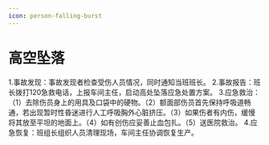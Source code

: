 ```yaml
---
icon: person-falling-burst
---
```


# 高空坠落

1.事故发现：事故发现者检查受伤人员情况，同时通知当班班长。
2.事故报告：班长拨打120急救电话，上报车间主任，启动高处坠落应急处置方案。
3.应急救治：（1）去除伤员身上的用具及口袋中的硬物。（2）额面部伤员首先保持呼吸道畅通，若出现暂时性昏迷进行人工呼吸胸外心脏挤压。（3）如果伤者有内伤，缓慢将其放至平坦的地面上。（4）如有创伤应妥善止血包扎。（5）送医院救治。
4.应急恢复：班组长组织人员清理现场，车间主任协调恢复生产。
